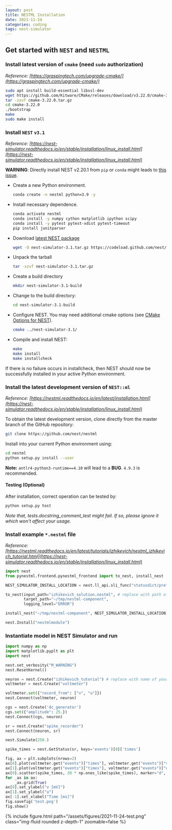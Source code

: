 ```yaml
---
layout: post
title: NESTML Installation
date: 2021-11-24
categories: coding
tags: nest-simulator
---
```


## Get started with `NEST` and `NESTML`

### Install latest version of `cmake` (need `sudo` authorization)

*Reference: [https://graspingtech.com/upgrade-cmake/](https://graspingtech.com/upgrade-cmake/)*

```bash
sudo apt install build-essential libssl-dev
wget https://github.com/Kitware/CMake/releases/download/v3.22.0/cmake-3.22.0.tar.gz
tar -zxvf cmake-3.22.0.tar.gz
cd cmake-3.22.0
./bootstrap
make 
sudo make install 
```

### Install `NEST` `v3.1`

*Reference: [https://nest-simulator.readthedocs.io/en/stable/installation/linux_install.html](https://nest-simulator.readthedocs.io/en/stable/installation/linux_install.html)*

**WARNING**: Directly install NEST v2.20.1 from `pip` or `conda` might leads to [this issue](https://github.com/nest/nestml/issues/670).

- Create a new Python environment.
    ```bash
    conda create -n nestml python=3.9 -y
    ```

- Install necessary dependence.
    ```bash
    conda activate nestml
    conda install -y numpy cython matplotlib ipython scipy
    conda install -y pytest pytest-xdist pytest-timeout
    pip install junitparser
    ```

- Download [latest NEST package](https://github.com/nest/nest-simulator/releases/tag/v3.1)
    ```bash
    wget -O nest-simulator-3.1.tar.gz https://codeload.github.com/nest/nest-simulator/tar.gz/refs/tags/v3.1
    ```

- Unpack the tarball
    ```bash
    tar -xzvf nest-simulator-3.1.tar.gz
    ```

- Create a build directory
    ```bash
    mkdir nest-simulator-3.1-build
    ```

- Change to the build directory:
    ```bash
    cd nest-simulator-3.1-build
    ```

- Configure NEST. You may need additional cmake options (see [CMake Options for NEST](https://nest-simulator.readthedocs.io/en/stable/installation/cmake_options.html)).
    ```bash
    cmake ../nest-simulator-3.1/
    ```

- Compile and install NEST:
    ```bash
    make
    make install
    make installcheck
    ```

If there is no failure occurs in installcheck, then NEST should now be successfully installed in your active Python environment.

### Install the latest development version of `NEST::ml`

*Reference: [https://nestml.readthedocs.io/en/latest/installation.html](https://nest-simulator.readthedocs.io/en/stable/installation/linux_install.html)*

To obtain the latest development version, clone directly from the master branch of the GitHub repository:
```bash
git clone https://github.com/nest/nestml
```

Install into your current Python environment using:
```bash
cd nestml
python setup.py install --user
```

**Note:** `antlr4-python3-runtime==4.10` will lead to a **BUG**. `4.9.3` is recommended.

#### Testing (Optional)
After installation, correct operation can be tested by:
```bash
python setup.py test
```
*Note that, tests.docstring_comment_test might fail. If so, please ignore it which won't affect your usage.*

### Install example `*.nestml` file

*Reference: [https://nestml.readthedocs.io/en/latest/tutorials/izhikevich/nestml_izhikevich_tutorial.html](https://nest-simulator.readthedocs.io/en/stable/installation/linux_install.html)*

```python
import nest
from pynestml.frontend.pynestml_frontend import to_nest, install_nest

NEST_SIMULATOR_INSTALL_LOCATION = nest.ll_api.sli_func("statusdict/prefix ::")

to_nest(input_path="izhikevich_solution.nestml", # replace with path of your own nestml file
        target_path="~/tmp/nestml-component",
        logging_level="ERROR")

install_nest("~/tmp/nestml-component", NEST_SIMULATOR_INSTALL_LOCATION)

nest.Install("nestmlmodule")
```

### Instantiate model in NEST Simulator and run

```python
import numpy as np
import matplotlib.pyplt as plt
import nest

nest.set_verbosity("M_WARNING")
nest.ResetKernel()

neuron = nest.Create("izhikevich_tutorial") # replace with name of your own model
voltmeter = nest.Create("voltmeter")

voltmeter.set({"record_from": ["v", "u"]})
nest.Connect(voltmeter, neuron)

cgs = nest.Create('dc_generator')
cgs.set({"amplitude": 25.})
nest.Connect(cgs, neuron)

sr = nest.Create("spike_recorder")
nest.Connect(neuron, sr)

nest.Simulate(250.)

spike_times = nest.GetStatus(sr, keys='events')[0]['times']

fig, ax = plt.subplots(nrows=2)
ax[0].plot(voltmeter.get("events")["times"], voltmeter.get("events")["v"])
ax[1].plot(voltmeter.get("events")["times"], voltmeter.get("events")["u"])
ax[0].scatter(spike_times, 30 * np.ones_like(spike_times), marker="d", c="orange", alpha=.8, zorder=99)
for _ax in ax:
    _ax.grid(True)
ax[0].set_ylabel("v [mV]")
ax[1].set_ylabel("u")
ax[-1].set_xlabel("Time [ms]")
fig.savefig('test.png')
fig.show()
```

<div class="row">
    {% include figure.html path="/assets/figures/2021-11-24-test.png" class="img-fluid rounded z-depth-1" zoomable=false %}
</div>